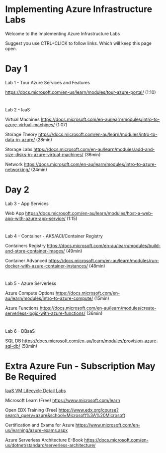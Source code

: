 # Implementing Azure Infrastructure Labs

Welcome to the Implementing Azure Infrastructure Labs

Suggest you use CTRL+CLICK to follow links. Which will keep this page open.

# Day 1
Lab 1 - Tour Azure Services and Features

https://docs.microsoft.com/en-us/learn/modules/tour-azure-portal/ (1:10)


#

Lab 2 - IaaS 


Virtual Machines 
https://docs.microsoft.com/en-au/learn/modules/intro-to-azure-virtual-machines/ (1:07)


Storage Theory
https://docs.microsoft.com/en-au/learn/modules/intro-to-data-in-azure/ (28min)

Storage Labs
https://docs.microsoft.com/en-au/learn/modules/add-and-size-disks-in-azure-virtual-machines/ (36min)

Network 
https://docs.microsoft.com/en-au/learn/modules/intro-to-azure-networking/ (24min)


# Day 2


Lab 3 - App Services


Web App
https://docs.microsoft.com/en-au/learn/modules/host-a-web-app-with-azure-app-service/ (1:15)
#


Lab 4 - Container - AKS/ACI/Container Registry


Containers Registry 
https://docs.microsoft.com/en-au/learn/modules/build-and-store-container-images/ (49min)


Container Advanced
https://docs.microsoft.com/en-au/learn/modules/run-docker-with-azure-container-instances/ (48min)
#


Lab 5 - Azure Serverless


Azure Compute Options 
https://docs.microsoft.com/en-au/learn/modules/intro-to-azure-compute/ (15min)


Azure Functions 
https://docs.microsoft.com/en-au/learn/modules/create-serverless-logic-with-azure-functions/ (36min) 
#

Lab 6 - DBaaS


SQL DB
https://docs.microsoft.com/en-au/learn/modules/provision-azure-sql-db/ (50min)



#

# Extra Azure Fun - Subscription May Be Required

[IaaS VM Lifecycle Detail Labs](./AzureVMTutorial.md)


Microsoft Learn (Free) https://www.microsoft.com/learn


Open EDX Training (Free) https://www.edx.org/course?search_query=azure&school=Microsoft%3A%20Microsoft


Certification and Exams for Azure https://www.microsoft.com/en-us/learning/azure-exams.aspx 

Azure Serverless Architecture E-Book https://docs.microsoft.com/en-us/dotnet/standard/serverless-architecture/



